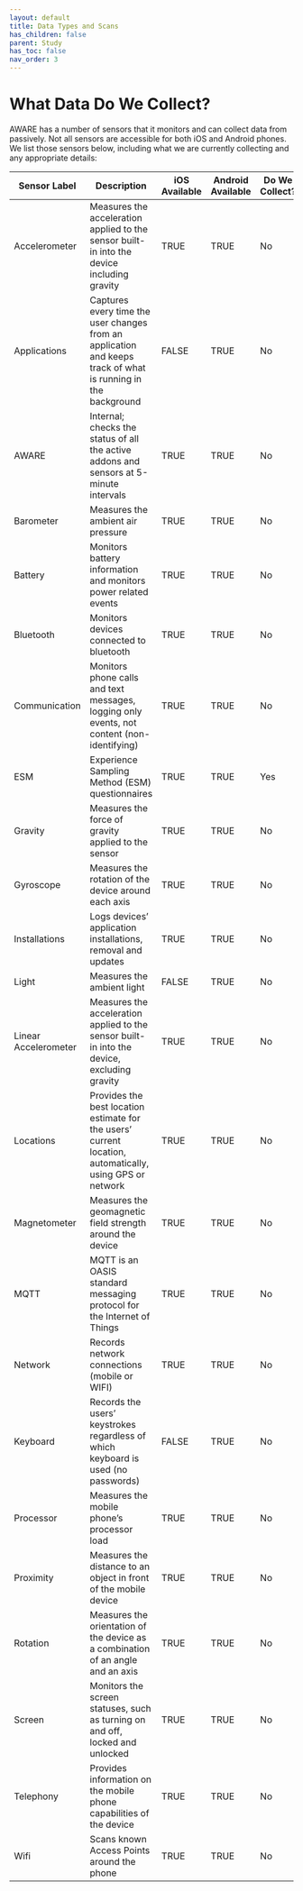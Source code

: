 ```yaml
---
layout: default
title: Data Types and Scans
has_children: false
parent: Study
has_toc: false
nav_order: 3
---
```


# What Data Do We Collect?

AWARE has a number of sensors that it monitors and can collect data from passively. Not all sensors are accessible for both iOS and Android phones. We list those sensors below, including what we are currently collecting and any appropriate details:

| Sensor Label         | Description                                                                                                   | iOS Available | Android Available | Do We Collect? | Notes                                                                                                                                                                                  |
|----------------------|---------------------------------------------------------------------------------------------------------------|---------------|-------------------|----------------|----------------------------------------------------------------------------------------------------------------------------------------------------------------------------------------|
| Accelerometer        | Measures the acceleration applied to the sensor built-in into the device including gravity                    | TRUE          | TRUE              | No             | High sample rate can quickly blow up disk space                                                                                                                                        |
| Applications         | Captures every time the user changes from an application and keeps track of what is running in the background | FALSE         | TRUE              | No             |                                                                                                                                                                                        |
| AWARE                | Internal; checks the status of all the active addons and sensors at 5-minute intervals                        | TRUE          | TRUE              | No             |                                                                                                                                                                                        |
| Barometer            | Measures the ambient air pressure                                                                             | TRUE          | TRUE              | No             |                                                                                                                                                                                        |
| Battery              | Monitors battery information and monitors power related events                                                | TRUE          | TRUE              | No             |                                                                                                                                                                                        |
| Bluetooth            | Monitors devices connected to bluetooth                                                                       | TRUE          | TRUE              | No             | iOS & Android differ in deployment and security requirements, but outputs are simple and do not disclose usage information                                                             |
| Communication        | Monitors phone calls and text messages, logging only events, not content (non-identifying)                    | TRUE          | TRUE              | No             | iOS only captures call events                                                                                                                                                          |
| ESM                  | Experience Sampling Method (ESM) questionnaires                                                               | TRUE          | TRUE              | Yes            | iOS and Android are deployed in separate plugins and stored in separate tables (iOS: "esm", Android: "esms")                                                                           |
| Gravity              | Measures the force of gravity applied to the sensor                                                           | TRUE          | TRUE              | No             | When a device is at rest, the gravity sensor should measure equally as the accelerometer.                                                                                              |
| Gyroscope            | Measures the rotation of the device around each axis                                                          | TRUE          | TRUE              | No             |                                                                                                                                                                                        |
| Installations        | Logs devices’ application installations, removal and updates                                                  | TRUE          | TRUE              | No             | Used to leverage other sensors (e.g. routine checking if X is installed)                                                                                                               |
| Light                | Measures the ambient light                                                                                    | FALSE         | TRUE              | No             |                                                                                                                                                                                        |
| Linear Accelerometer | Measures the acceleration applied to the sensor built-in into the device, excluding gravity                   | TRUE          | TRUE              | No             | Similar to accelerometer                                                                                                                                                               |
| Locations            | Provides the best location estimate for the users’ current location, automatically, using GPS or network      | TRUE          | TRUE              | No             |                                                                                                                                                                                        |
| Magnetometer         | Measures the geomagnetic field strength around the device                                                     | TRUE          | TRUE              | No             |                                                                                                                                                                                        |
| MQTT                 | MQTT is an OASIS standard messaging protocol for the Internet of Things                                       | TRUE          | TRUE              | No             | Used for broadcasting messages/configs amongst devices                                                                                                                                 |
| Network              | Records network connections (mobile or WIFI)                                                                  | TRUE          | TRUE              | No             | "Network_traffic" table unmonitored                                                                                                                                                    |
| Keyboard             | Records the users’ keystrokes regardless of which keyboard is used (no passwords)                             | FALSE         | TRUE              | No             | Highly granular, moment to moment keyboard inputs recorded. RAPIDS gathers high-level features (no common NLP/semantics found) https://www.rapids.science/1.3/features/phone-keyboard/ |
| Processor            | Measures the mobile phone’s processor load                                                                    | TRUE          | TRUE              | No             |                                                                                                                                                                                        |
| Proximity            | Measures the distance to an object in front of the mobile device                                              | TRUE          | TRUE              | No             | iOS capturing may be incorrectly represented                                                                                                                                           |
| Rotation             | Measures the orientation of the device as a combination of an angle and an axis                               | TRUE          | TRUE              | No             | Can be used for a wide range of motion-related tasks, such as detecting gestures, monitoring angular change, and monitoring relative orientation changes                               |
| Screen               | Monitors the screen statuses, such as turning on and off, locked and unlocked                                 | TRUE          | TRUE              | No             |                                                                                                                                                                                        |
| Telephony            | Provides information on the mobile phone capabilities of the device                                           | TRUE          | TRUE              | No             | Mostly mobile data configuration and communication with cell towers                                                                                                                    |
| Wifi                 | Scans known Access Points around the phone                                                                    | TRUE          | TRUE              | No             | Mostly device ID information                                                                                                                                                           |